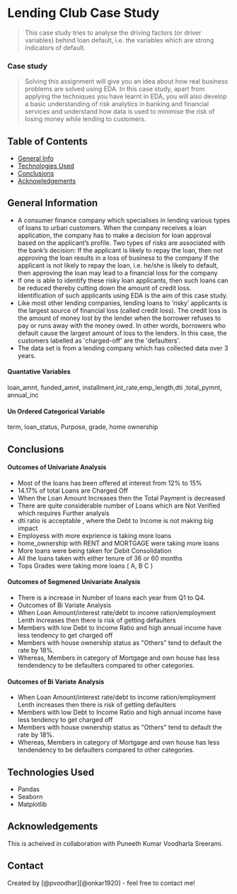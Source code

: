 # Lending Club Case Study
> This case study tries to analyse the driving factors (or driver variables) behind loan default, i.e. the variables which are strong indicators of default.

### Case study
> Solving this assignment will give you an idea about how real business problems are solved using EDA. In this case study, apart from applying the techniques you have learnt in EDA, you will also develop a basic understanding of risk analytics in banking and financial services and understand how data is used to minimise the risk of losing money while lending to customers.


## Table of Contents
* [General Info](#general-information)
* [Technologies Used](#technologies-used)
* [Conclusions](#conclusions)
* [Acknowledgements](#acknowledgements)

<!-- You can include any other section that is pertinent to your problem -->

## General Information
- A consumer finance company which specialises in lending various types of loans to urban customers. When the company receives a loan application, the company has to make a decision for loan approval based on the applicant’s profile. Two types of risks are associated with the bank’s decision:
If the applicant is likely to repay the loan, then not approving the loan results in a loss of business to the company
If the applicant is not likely to repay the loan, i.e. he/she is likely to default, then approving the loan may lead to a financial loss for the company
- If one is able to identify these risky loan applicants, then such loans can be reduced thereby cutting down the amount of credit loss. Identification of such applicants using EDA is the aim of this case study.
- Like most other lending companies, lending loans to ‘risky’ applicants is the largest source of financial loss (called credit loss). The credit loss is the amount of money lost by the lender when the borrower refuses to pay or runs away with the money owed. In other words, borrowers who default cause the largest amount of loss to the lenders. In this case, the customers labelled as 'charged-off' are the 'defaulters'. 
- The data set is from a lending company which has collected data over 3 years.

#### Quantative Variables
loan_amnt, funded_amnt, installment,int_rate,emp_length,dti ,total_pymnt, annual_inc

#### Un Ordered Categorical Variable
term, loan_status, Purpose, grade, home ownership


<!-- You don't have to answer all the questions - just the ones relevant to your project. -->

## Conclusions
#### Outcomes of Univariate Analysis
- Most of the loans has been offered at interest from 12% to 15%
- 14.17% of total Loans are Charged Off
- When the Loan Amount Increases then the Total Payment is decreased
- There are quite considerable number of Loans which are Not Verified which requires Further analysis
- dti ratio is acceptable , where the Debt to Income is not making big impact
- Employess with more exprience is taking more loans
- home_ownership with RENT and MORTGAGE were taking more loans
- More loans were being taken for Debit Consolidation
- All the loans taken with either tenure of 36 or 60 months
- Tops Grades were taking more loans ( A, B C )

#### Outcomes of Segmened Univariate Analysis
- There is a increase in Number of loans each year from Q1 to Q4.
- Outcomes of Bi Variate Analysis
- When Loan Amount/interest rate/debt to income ration/employment Lenth increases then there is risk of getting defaulters
- Members with low Debt to Income Ratio and high annual income have less tendency to get charged off
- Members with house ownership status as "Others" tend to default the rate by 18%.
- Whereas, Members in category of Mortgage and own house has less tendendency to be defaulters compared to other categories.


#### Outcomes of Bi Variate Analysis
- When Loan Amount/interest rate/debt to income ration/employment Lenth increases then there is risk of getting defaulters
- Members with low Debt to Income Ratio and high annual income have less tendency to get charged off
- Members with house ownership status as "Others" tend to default the rate by 18%.
- Whereas, Members in category of Mortgage and own house has less tendendency to be defaulters compared to other categories.
<!-- You don't have to answer all the questions - just the ones relevant to your project. -->


## Technologies Used
- Pandas
- Seaborn
- Matplotlib

<!-- As the libraries versions keep on changing, it is recommended to mention the version of library used in this project -->

## Acknowledgements

This is acheived in collaboration with Puneeth Kumar Voodharla Sreerami.

## Contact
Created by [@pvoodhar][@onkar1920] - feel free to contact me!


<!-- Optional -->
<!-- ## License -->
<!-- This project is open source and available under the [... License](). -->

<!-- You don't have to include all sections - just the one's relevant to your project -->
